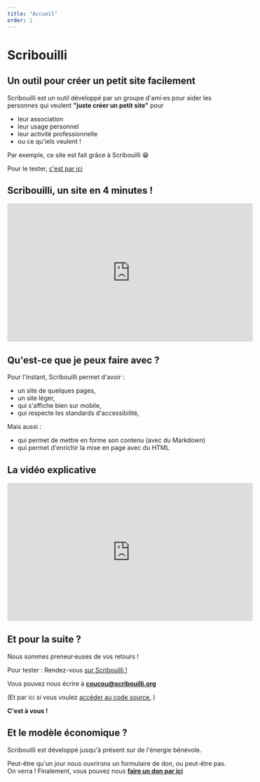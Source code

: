 ```yaml
---
title: "Accueil"
order: 1
---
```

# Scribouilli

## Un outil pour créer un petit site facilement

Scribouilli est un outil développé par un groupe d'ami·es pour aider les personnes qui veulent **"juste créer un petit site"** pour 
- leur association
- leur usage personnel
- leur activité professionnelle 
- ou ce qu'iels veulent !

Par exemple, ce site est fait grâce à Scribouilli 😁

Pour le tester, [c'est par ici](https://atelier.scribouilli.org/)

## Scribouilli, un site en 4 minutes !

<iframe title="Scribouilli en 4 minutes !" width="560" height="315" src="https://aperi.tube/videos/embed/e6e9fde5-1492-470a-8fc5-0f959a4b7ac0" frameborder="0" allowfullscreen="" sandbox="allow-same-origin allow-scripts allow-popups"></iframe>



## Qu'est-ce que je peux faire avec ?

Pour l'instant, Scribouilli permet d'avoir :
- un site de quelques pages,
- un site léger,
- qui s'affiche bien sur mobile,
- qui respecte les standards d'accessibilité,

Mais aussi :
- qui permet de mettre en forme son contenu (avec du Markdown)
- qui permet d'enrichir la mise en page avec du HTML 


## La vidéo explicative

<iframe title="Démo de Scribouilli, un outil pour créer son petit site facilement !" width="560" height="315" src="https://aperi.tube/videos/embed/cc297f82-c687-495a-9825-4297f8d7753f" frameborder="0" allowfullscreen="" sandbox="allow-same-origin allow-scripts allow-popups"></iframe>


## Et pour la suite ?

Nous sommes preneur·euses de vos retours ! 

Pour tester : Rendez-vous [sur Scribouilli !](https://atelier.scribouilli.org/)

Vous pouvez nous écrire à **coucou@scribouilli.org**

(Et par ici si vous voulez [accéder au code source.](https://github.com/Scribouilli/scribouilli) )

**C'est à vous !**

## Et le modèle économique ?

Scribouilli est développé jusqu'à présent sur de l'énergie bénévole.

Peut-être qu'un jour nous ouvrirons un formulaire de don, ou peut-être pas. On verra ! 
Finalement, vous pouvez nous **[faire un don par ici](https://opencollective.com/scribouilli)**
